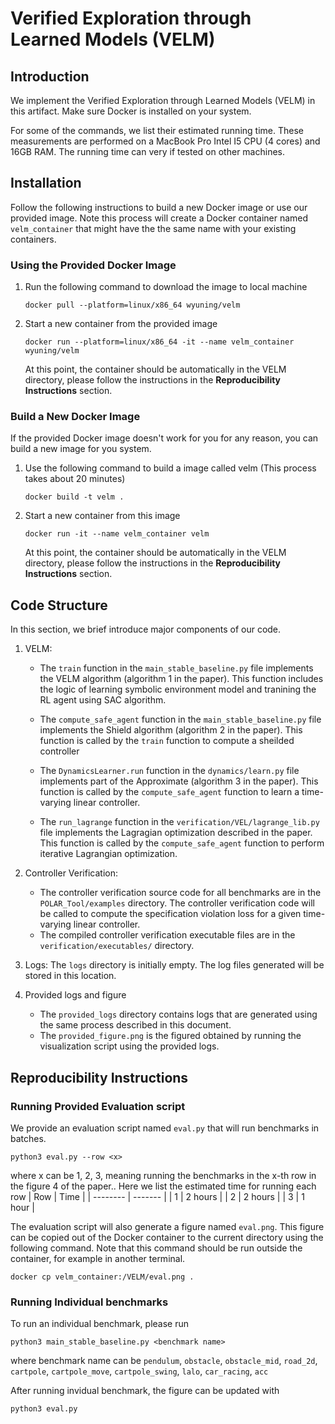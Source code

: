 # Verified Exploration through Learned Models (VELM)

##  Introduction
We implement the Verified Exploration through Learned Models (VELM) in this artifact. Make sure Docker is installed on your system. 

For some of the commands, we list their estimated running time. These measurements are performed on a MacBook Pro Intel I5 CPU (4 cores) and 16GB RAM. The running time can very if tested on other machines.

## Installation
Follow the following instructions to build a new Docker image or use our provided image. Note this process will create a Docker container named `velm_container` that might have the the same name with your existing containers.

### Using the Provided Docker Image
1. Run the following command to download the image to local machine
    ```
    docker pull --platform=linux/x86_64 wyuning/velm
    ```

2. Start a new container from the provided image
    ```
    docker run --platform=linux/x86_64 -it --name velm_container wyuning/velm
    ```

    At this point, the container should be automatically in the VELM directory, please follow the instructions in the **Reproducibility Instructions** section.

### Build a New Docker Image
If the provided Docker image doesn't work for you for any reason, you can build a new image for you system.

1. Use the following command to build a image called velm (This process takes about 20 minutes)
    ```
    docker build -t velm .
    ```

2. Start a new container from this image
    ```
    docker run -it --name velm_container velm
    ```

    At this point, the container should be automatically in the VELM directory, please follow the instructions in the **Reproducibility Instructions** section.



## Code Structure
In this section, we brief introduce major components of our code.

1. VELM:
    - The `train` function in the `main_stable_baseline.py` file implements the VELM algorithm (algorithm 1 in the paper). This function includes the logic of learning symbolic environment model and tranining the RL agent using SAC algorithm.

    - The `compute_safe_agent` function in the `main_stable_baseline.py` file implements the Shield algorithm (algorithm 2 in the paper). This function is called by the `train` function to compute a sheilded controller
    
    - The `DynamicsLearner.run` function in the `dynamics/learn.py` file implements part of the Approximate (algorithm 3 in the paper). This function is called by the `compute_safe_agent` function to learn a time-varying linear controller.

    - The `run_lagrange` function in the `verification/VEL/lagrange_lib.py` file implements the Lagragian optimization described in the paper. This function is called by the `compute_safe_agent` function to perform iterative Lagrangian optimization.

2. Controller Verification:
    - The controller verification source code for all benchmarks are in the `POLAR_Tool/examples` directory. The controller verification code will be called to compute the specification violation loss for a given time-varying linear controller.
    - The compiled controller verification executable files are in the `verification/executables/` directory.

3. Logs: The `logs` directory is initially empty. The log files generated will be stored in this location.

4. Provided logs and figure
    - The `provided_logs` directory contains logs that are generated using the same process described in this document.
    - The `provided_figure.png` is the figured obtained by running the visualization script using the provided logs.


## Reproducibility Instructions

### Running Provided Evaluation script
We provide an evaluation script named `eval.py` that will run benchmarks in batches.
```
python3 eval.py --row <x>
```
where x can be 1, 2, 3, meaning running the benchmarks in the x-th row in the figure 4 of the paper..
Here we list the estimated time for running each row
| Row    | Time |
| -------- | ------- |
| 1  | 2 hours    |
| 2 |  2 hours    |
| 3    | 1 hour   |


The evaluation script will also generate a figure named `eval.png`. This figure can be copied out of the Docker container to the current directory using the following command. Note that this command should be run outside the container, for example in another terminal.
```
docker cp velm_container:/VELM/eval.png .
``` 


### Running Individual benchmarks
To run an individual benchmark, please run
```
python3 main_stable_baseline.py <benchmark name>
```
where benchmark name can be `pendulum`, `obstacle`, `obstacle_mid`, `road_2d`, `cartpole`, `cartpole_move`, `cartpole_swing`, `lalo`, `car_racing`, `acc`

After running invidual benchmark, the figure can be updated with
```
python3 eval.py
```

